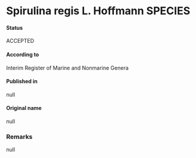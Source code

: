 # Spirulina regis L. Hoffmann SPECIES

#### Status
ACCEPTED

#### According to
Interim Register of Marine and Nonmarine Genera

#### Published in
null

#### Original name
null

### Remarks
null